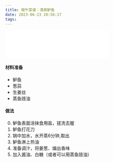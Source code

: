 ```yaml
---
title: 端午菜谱：清蒸鲈鱼
date: 2023-06-23 20:56:17
tags:
---
```


<iframe frameborder="no" border="0" marginwidth="0" marginheight="0" width=330 height=86 src="//music.163.com/outchain/player?type=2&id=1970914757&auto=1&height=66"></iframe>

#### 材料准备
* 鲈鱼
* 葱蒜
* 生姜丝
* 蒸鱼豉油
#### 做法
0. 鲈鱼表面涂抹食用盐，搓洗去腥
1. 鲈鱼打花刀
2. 锅中加水，水开蒸6分钟,取出
3. 鲈鱼淋上热油
4. 准备调汁，将姜葱、煸出香味
5. 加入酱油、白糖（或者可以用蒸鱼豉油）


